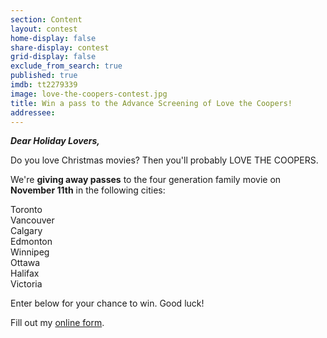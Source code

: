 ```yaml
---
section: Content
layout: contest
home-display: false
share-display: contest
grid-display: false
exclude_from_search: true
published: true
imdb: tt2279339
image: love-the-coopers-contest.jpg
title: Win a pass to the Advance Screening of Love the Coopers!
addressee: 
---
```

**_Dear Holiday Lovers,_**

Do you love Christmas movies? Then you'll probably LOVE THE COOPERS.

We're **giving away passes** to the four generation family movie on **November 11th** in the following cities:

Toronto  
Vancouver  
Calgary  
Edmonton  
Winnipeg  
Ottawa  
Halifax  
Victoria  

Enter below for your chance to win. Good luck!

<div id="wufoo-m1nxdq8r1acewg5">
Fill out my <a href="https://dearcastandcrew.wufoo.com/forms/m1nxdq8r1acewg5">online form</a>.
</div>
<script type="text/javascript">var m1nxdq8r1acewg5;(function(d, t) {
var s = d.createElement(t), options = {
'userName':'dearcastandcrew',
'formHash':'m1nxdq8r1acewg5',
'autoResize':true,
'height':'467',
'async':true,
'host':'wufoo.com',
'header':'hide',
'ssl':true};
s.src = ('https:' == d.location.protocol ? 'https://' : 'http://') + 'www.wufoo.com/scripts/embed/form.js';
s.onload = s.onreadystatechange = function() {
var rs = this.readyState; if (rs) if (rs != 'complete') if (rs != 'loaded') return;
try { m1nxdq8r1acewg5 = new WufooForm();m1nxdq8r1acewg5.initialize(options);m1nxdq8r1acewg5.display(); } catch (e) {}};
var scr = d.getElementsByTagName(t)[0], par = scr.parentNode; par.insertBefore(s, scr);
})(document, 'script');</script>